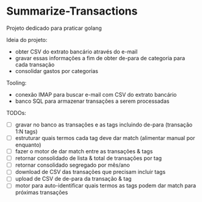 # Summarize-Transactions

Projeto dedicado para praticar golang

Ideia do projeto:
- obter CSV do extrato bancário através do e-mail
- gravar essas informações a fim de obter de-para de categoria para cada transação
- consolidar gastos por categorias

Tooling:
- conexão IMAP para buscar e-mail com CSV do extrato bancário
- banco SQL para armazenar transações a serem processadas

TODOs:
- [ ] gravar no banco as transações e as tags incluindo de-para (transação 1:N tags)
- [ ] estruturar quais termos cada tag deve dar match (alimentar manual por enquanto)
- [ ] fazer o motor de dar match entre as transações & tags
- [ ] retornar consolidado de lista & total de transações por tag
- [ ] retornar consolidado segregado por mês/ano
- [ ] download de CSV das transações que precisam incluir tags
- [ ] upload de CSV de de-para da transação & tag
- [ ] motor para auto-identificar quais termos as tags podem dar match para próximas transações